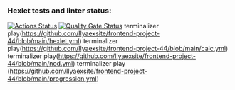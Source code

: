 ### Hexlet tests and linter status:
[![Actions Status](https://github.com/Ilyaexsite/frontend-project-44/actions/workflows/hexlet-check.yml/badge.svg)](https://github.com/Ilyaexsite/frontend-project-44/actions)
[![Quality Gate Status](https://sonarcloud.io/api/project_badges/measure?project=Ilyaexsite_frontend-project-44&metric=alert_status)](https://sonarcloud.io/summary/new_code?id=Ilyaexsite_frontend-project-44)
terminalizer play(https://github.com/Ilyaexsite/frontend-project-44/blob/main/hexlet.yml)
terminalizer play(https://github.com/Ilyaexsite/frontend-project-44/blob/main/calc.yml) 
terminalizer play(https://github.com/Ilyaexsite/frontend-project-44/blob/main/nod.yml)
terminalizer play (https://github.com/Ilyaexsite/frontend-project-44/blob/main/progression.yml)